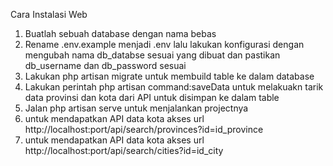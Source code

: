 Cara Instalasi Web
1. Buatlah sebuah database dengan nama bebas
2. Rename .env.example menjadi .env lalu lakukan konfigurasi  dengan mengubah nama db_databse sesuai yang dibuat dan pastikan  db_username dan db_password sesuai
3. Lakukan php artisan migrate untuk membuild table ke dalam database
4. Lakukan perintah php artisan command:saveData untuk melakuakn tarik data provinsi dan kota dari API untuk disimpan ke dalam table
5. Jalan php artisan serve untuk menjalankan projectnya
6. untuk mendapatkan API data kota akses url http://localhost:port/api/search/provinces?id=id_province
7. untuk mendapatkan API data kota akses url http://localhost:port/api/search/cities?id=id_city
